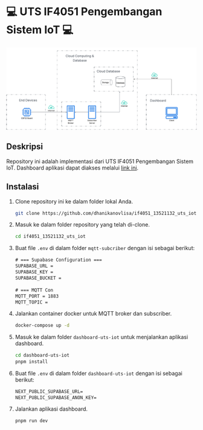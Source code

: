 # 💻 UTS IF4051 Pengembangan Sistem IoT 💻 

![Arsitektur End-to-End](laporan/Arsitektur%20End-to-End.png)

## Deskripsi
Repository ini adalah implementasi dari UTS IF4051 Pengembangan Sistem IoT. Dashboard aplikasi dapat diakses melalui [link ini](https://uts-iot-13521132.vercel.app/).


## Instalasi
1. Clone repository ini ke dalam folder lokal Anda. 
    ```bash
    git clone https://github.com/dhanikanovlisa/if4051_13521132_uts_iot.git
    ```
2. Masuk ke dalam folder repository yang telah di-clone.
    ```bash
    cd if4051_13521132_uts_iot
    ```
3. Buat file `.env` di dalam folder `mqtt-subcriber` dengan isi sebagai berikut: 
    ```env
    # === Supabase Configuration ===
    SUPABASE_URL = 
    SUPABASE_KEY = 
    SUPABASE_BUCKET =

    # === MQTT Con
    MQTT_PORT = 1883
    MQTT_TOPIC =
    ```
3. Jalankan container docker untuk MQTT broker dan subscriber.
    ```bash
    docker-compose up -d
    ```
4. Masuk ke dalam folder `dashboard-uts-iot` untuk menjalankan aplikasi dashboard.
    ```bash
    cd dashboard-uts-iot
    pnpm install
    ```
5. Buat file `.env` di dalam folder `dashboard-uts-iot` dengan isi sebagai berikut: 
    ```env
    NEXT_PUBLIC_SUPABASE_URL=
    NEXT_PUBLIC_SUPABASE_ANON_KEY=
    ```
6. Jalankan aplikasi dashboard.
    ```bash
    pnpm run dev
    ```

    
